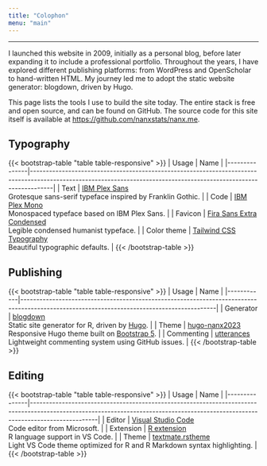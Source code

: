 ```yaml
---
title: "Colophon"
menu: "main"
---
```


*  *  *  *

I launched this website in 2009, initially as a personal blog,
before later expanding it to include a professional portfolio.
Throughout the years, I have explored different publishing platforms:
from WordPress and OpenScholar to hand-written HTML. My journey led me
to adopt the static website generator: blogdown, driven by Hugo.

This page lists the tools I use to build the site today.
The entire stack is free and open source, and can be found on GitHub.
The source code for this site itself is available at
<https://github.com/nanxstats/nanx.me>.

## Typography

{{< bootstrap-table "table table-responsive" >}}
| Usage         | Name                                                                                                                                                              |
|---------------|-------------------------------------------------------------------------------------------------------------------------------------------------------------------|
| Text          | [IBM Plex Sans](https://nanx.me/ost/ibm-plex-sans.html)                                  <br> Grotesque sans-serif typeface inspired by Franklin Gothic.          |
| Code          | [IBM Plex Mono](https://nanx.me/ost/ibm-plex-mono.html)                                  <br> Monospaced typeface based on IBM Plex Sans.                         |
| Favicon       | [Fira Sans Extra Condensed](https://fonts.google.com/specimen/Fira+Sans+Extra+Condensed) <br> Legible condensed humanist typeface.                                |
| Color theme   | [Tailwind CSS Typography](https://github.com/tailwindlabs/tailwindcss-typography)        <br> Beautiful typographic defaults.                                     |
{{< /bootstrap-table >}}

## Publishing

{{< bootstrap-table "table table-responsive" >}}
| Usage      | Name                                                                                                                                      |
|------------|-------------------------------------------------------------------------------------------------------------------------------------------|
| Generator  | [blogdown](https://github.com/rstudio/blogdown)             <br> Static site generator for R, driven by [Hugo](https://gohugo.io/).       |
| Theme      | [hugo-nanx2023](https://github.com/nanxstats/hugo-nanx2023) <br> Responsive Hugo theme built on [Bootstrap 5](https://getbootstrap.com/). |
| Commenting | [utterances](https://utteranc.es/)                          <br> Lightweight commenting system using GitHub issues.                       |
{{< /bootstrap-table >}}

## Editing

{{< bootstrap-table "table table-responsive" >}}
| Usage         | Name                                                                                                                                                                            |
|---------------|---------------------------------------------------------------------------------------------------------------------------------------------------------------------------------|
| Editor        | [Visual Studio Code](https://code.visualstudio.com/)                                               <br> Code editor from Microsoft.                                             |
| Extension     | [R extension](https://marketplace.visualstudio.com/items?itemName=REditorSupport.r)                <br> R language support in VS Code.                                          |
| Theme         | [textmate.rstheme](https://marketplace.visualstudio.com/items?itemName=nanxstats.textmate-rstheme) <br> Light VS Code theme optimized for R and R Markdown syntax highlighting. |
{{< /bootstrap-table >}}

<style>
.content .markdown h2 {
  margin-top: 2.5rem;
}

.content .markdown p {
  font-size: 1.125rem;
}

.table {
  font-size: 1rem;
}

.table tr {
  border-color: var(--tw-prose-hr);
}

.table td {
  padding-top: 1.25rem;
  padding-bottom: 1.25rem;
  line-height: 2rem;
}

.table>:not(caption)>*>* {
  padding-left: 1px;
}

.table td:nth-child(1),
table th:nth-child(1) {
  width: 20%;
}
</style>

